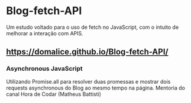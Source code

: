 # Blog-fetch-API
Um estudo voltado para o uso de fetch no JavaScript, com o intuito de melhorar a interação com APIS.

## https://domalice.github.io/Blog-fetch-API/

### Asynchronous JavaScript
Utilizando Promise.all para resolver duas promessas e mostrar dois requests asynchronous do Blog ao mesmo tempo na página.
Mentoria do canal Hora de Codar (Matheus Battisti)

